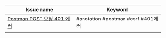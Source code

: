 
| Issue name                                                 | Keyword                           |
| ---------------------------------------------------------- | --------------------------------- |
| [Postman POST 요청 401 에러](<note/Postman POST 요청 401 에러.md>) | #anotation  #postman #csrf #401에러 |
|                                                            |                                   |
